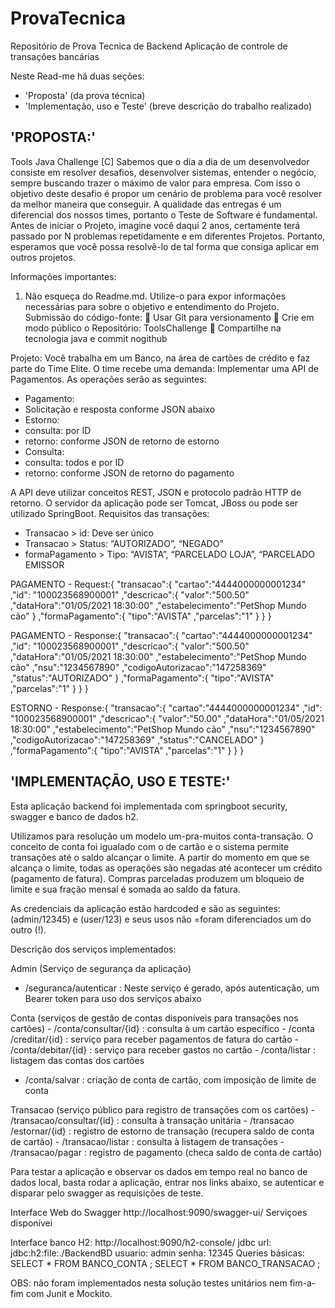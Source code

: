 # ProvaTecnica
   Repositório de Prova Tecnica de Backend
   Aplicação de controle de transações bancárias

Neste Read-me há duas seções:
   - 'Proposta' (da prova técnica)
   - 'Implementação, uso e Teste' (breve descrição do trabalho realizado) 

'PROPOSTA:'
---------------------------------------------------------------------------------------------------------

Tools Java Challenge [C]
Sabemos que o dia a dia de um desenvolvedor consiste em resolver desafios, desenvolver sistemas, entender o negócio, sempre buscando trazer o máximo de valor para empresa. Com isso o objetivo deste desafio é propor um cenário de problema para você resolver da melhor maneira que conseguir.
A qualidade das entregas é um diferencial dos nossos times, portanto o Teste de Software é fundamental.
Antes de iniciar o Projeto, imagine você daqui 2 anos, certamente terá passado por N problemas repetidamente e em diferentes Projetos. Portanto, esperamos que você possa resolvê-lo de tal forma que consiga aplicar em outros projetos.

Informações importantes:
1. Não esqueça do Readme.md. Utilize-o para expor informações necessárias para sobre o
  objetivo e entendimento do Projeto.
Submissão do código-fonte:
   Usar Git para versionamento
   Crie em modo público o Repositório: ToolsChallenge
   Compartilhe na tecnologia java e commit nogithub

Projeto:
Você trabalha em um Banco, na área de cartões de crédito e faz parte do Time Elite.
O time recebe uma demanda: Implementar uma API de Pagamentos.
As operações serão as seguintes:
  - Pagamento:
  - Solicitação e resposta conforme JSON abaixo
  - Estorno:
  - consulta: por ID
  - retorno: conforme JSON de retorno de estorno
  - Consulta:
  - consulta: todos e por ID
  - retorno: conforme JSON de retorno do pagamento

A API deve utilizar conceitos REST, JSON e protocolo padrão HTTP de retorno.
O servidor da aplicação pode ser Tomcat, JBoss ou pode ser utilizado SpringBoot.
Requisitos das transações:
  - Transacao > id: Deve ser único
  - Transacao > Status: “AUTORIZADO”, “NEGADO”
  - formaPagamento > Tipo: “AVISTA”, “PARCELADO LOJA”, “PARCELADO EMISSOR

PAGAMENTO - Request:{
	"transacao":{
		"cartao":"4444000000001234"
		,"id": "100023568900001"
		,"descricao":{
			"valor":"500.50"
			,"dataHora":"01/05/2021 18:30:00"
			,"estabelecimento":"PetShop Mundo cão"
		}
		,"formaPagamento":{
			"tipo":"AVISTA"
			,"parcelas":"1"
		}
	}
}

PAGAMENTO - Response:{
	"transacao":{
		"cartao":"4444000000001234"
		,"id": "100023568900001"
		,"descricao":{
			"valor":"500.50"
			,"dataHora":"01/05/2021 18:30:00"
			,"estabelecimento":"PetShop Mundo cão"
			,"nsu":"1234567890"
			,"codigoAutorizacao":"147258369"
			,"status":"AUTORIZADO"
		}
		,"formaPagamento":{
			"tipo":"AVISTA"
			,"parcelas":"1"
		}
	}
}

ESTORNO - Response:{
	"transacao":{
		"cartao":"4444000000001234"
		,"id": "100023568900001"
		,"descricao":{
			"valor":"50.00"
			,"dataHora":"01/05/2021 18:30:00"
			,"estabelecimento":"PetShop Mundo cão"
			,"nsu":"1234567890"
			,"codigoAutorizacao":"147258369"
			,"status":"CANCELADO"
		}
		,"formaPagamento":{
			"tipo":"AVISTA"
			,"parcelas":"1"
		}
	}
}

'IMPLEMENTAÇÃO, USO E TESTE:'
---------------------------------------------------------------------------------------------------------

Esta aplicação backend foi implementada com springboot security, swagger e banco de dados h2.

Utilizamos para resolução um modelo um-pra-muitos conta-transação.
O conceito de conta foi igualado com o de cartão e o sistema permite transações até o saldo alcançar o limite.
A partir do momento em que se alcança o limite, todas as operações são negadas até acontecer um crédito (pagamento de fatura).
Compras parceladas produzem um bloqueio de limite e sua fração mensal é somada ao saldo da fatura.

As credenciais da aplicação estão hardcoded e são as seguintes: (admin/12345) e (user/123) e seus usos não =foram diferenciados um do outro (!).

Descrição dos serviços implementados:

Admin (Serviço de segurança da aplicação)
- ​/seguranca​/autenticar : Neste serviço é gerado, após autenticação, um Bearer token para uso dos serviços abaixo

Conta (serviços de gestão de contas disponíveis para transações nos cartões)
​- /conta​/consultar​/{id} : consulta à um cartão específico
​- /conta​/creditar​/{id} : serviço para receber pagamentos de fatura do cartão
​- /conta​/debitar​/{id} : serviço para receber gastos no cartão
​- /conta​/listar : listagem das contas dos cartões
- ​/conta​/salvar : criação de conta de cartão, com imposição de limite de conta

Transacao (serviço público para registro de transações com os cartões)
​- /transacao​/consultar​/{id} : consulta à transação unitária
​- /transacao​/estornar​/{id} :  registro de estorno de transação (recupera saldo de conta de cartão)
​- /transacao​/listar : consulta à listagem de transações
​- /transacao​/pagar : registro de pagamento (checa saldo de conta de cartão)

Para testar a aplicação e observar os dados em tempo real no banco de dados local, basta rodar a aplicação, entrar nos links abaixo, se autenticar e disparar pelo swagger as requisições de teste.

Interface Web do Swagger
  http://localhost:9090/swagger-ui/
  Serviçoes disponívei
  
Interface banco H2:
  http://localhost:9090/h2-console/
  jdbc url: jdbc:h2:file:./BackendBD
  usuario: admin
  senha: 12345
  Queries básicas:
    SELECT * FROM BANCO_CONTA ;
    SELECT * FROM BANCO_TRANSACAO ;

OBS: não foram implementados nesta solução testes unitários nem fim-a-fim com Junit e Mockito.
